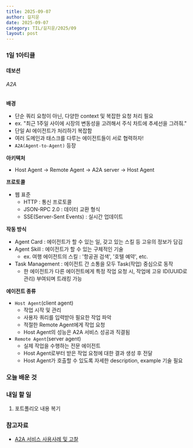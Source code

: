 ```yaml
---
title: 2025-09-07
author: 길지운
date: 2025-09-07
category: TIL/길지운/2025/09
layout: post
---
```


### 1일 1아티클
#### 데보션
###### A2A
**배경**
- 단순 쿼리 요청이 아닌, 다양한 context 및 복잡한 요청 처리 필요
- ex. "최근 1주일 사이에 시장의 변동성을 고려해서 주식 차트에 추세선을 그려줘."
- 단일 AI 에이전트가 처리하기 복잡함
- 여러 도메인과 태스크를 다루는 에이전트들이 서로 협력하자!
- `A2A(Agent-to-Agent)` 등장
  
**아키텍처**
- Host Agent → Remote Agent → A2A server → Host Agent
  
**프로토콜**
- 웹 표준
  - HTTP : 통신 프로토콜
  - JSON-RPC 2.0 : 데이터 교환 형식
  - SSE(Server-Sent Events) : 실시간 업데이트
  
**작동 방식**
- Agent Card : 에이전트가 할 수 있는 일, 갖고 있는 스킬 등 고유의 정보가 담김
- Agent Skill : 에이전트가 할 수 있는 구체적인 기술
  - ex. 여행 에이전트의 스킬 : '항공권 검색', '호텔 예약', etc.
- Task Management : 에이전트 간 소통을 모두 Task(작업) 중심으로 동작
  - 한 에이전트가 다른 에이전트에게 특정 작업 요청 시, 작업에 고유 ID(UUID로 관리) 부여되며 트래킹 가능
  
**에이전트 종류**
- `Host Agent`(client agent)
  - 작업 시작 및 관리
  - 사용자 쿼리를 입력받아 필요한 작업 파악
  - 적절한 Remote Agent에게 작업 요청
  - Host Agent의 성능은 A2A 서비스 성공과 직결됨
- `Remote Agent`(server agent)
  - 실제 작업을 수행하는 전문 에이전트
  - Host Agent로부터 받은 작업 요청에 대한 결과 생성 후 전달
  - Host Agent가 호출할 수 있도록 자세한 description, example 기술 필요
  
### 오늘 배운 것
  
### 내일 할 일
1. 포트폴리오 내용 복기
  
### 참고자료
- [A2A 서비스 사용사례 및 고찰](https://devocean.sk.com/blog/techBoardDetail.do?ID=167745)